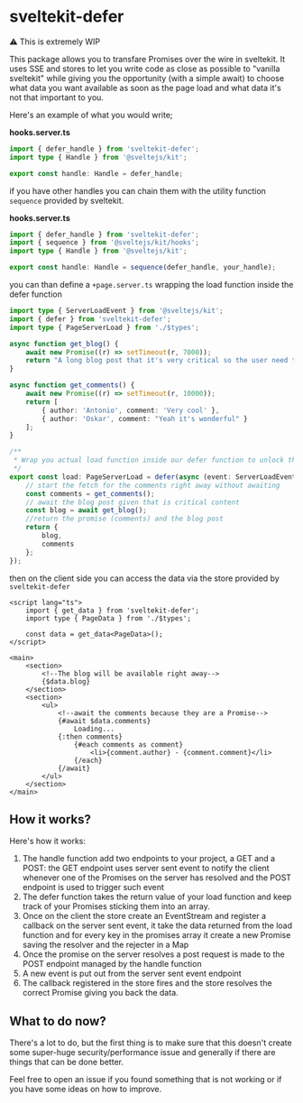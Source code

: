 # sveltekit-defer

⚠ This is extremely WIP

This package allows you to transfare Promises over the wire in sveltekit. It uses SSE and stores to let you write code as close as possible to "vanilla sveltekit" while giving you the opportunity (with a simple await) to choose what data you want available as soon as the page load and what data it's not that important to you.

Here's an example of what you would write;

**hooks.server.ts**

```ts
import { defer_handle } from 'sveltekit-defer';
import type { Handle } from '@sveltejs/kit';

export const handle: Handle = defer_handle;
```

if you have other handles you can chain them with the utility function `sequence` provided by sveltekit.

**hooks.server.ts**

```ts
import { defer_handle } from 'sveltekit-defer';
import { sequence } from '@sveltejs/kit/hooks';
import type { Handle } from '@sveltejs/kit';

export const handle: Handle = sequence(defer_handle, your_handle);
```

you can than define a `+page.server.ts` wrapping the load function inside the defer function

```ts
import type { ServerLoadEvent } from '@sveltejs/kit';
import { defer } from 'sveltekit-defer';
import type { PageServerLoad } from './$types';

async function get_blog() {
	await new Promise((r) => setTimeout(r, 7000));
	return "A long blog post that it's very critical so the user need to see it right away";
}

async function get_comments() {
	await new Promise((r) => setTimeout(r, 10000));
	return [
		{ author: 'Antonio', comment: 'Very cool' },
		{ author: 'Oskar', comment: "Yeah it's wonderful" }
	];
}

/**
 * Wrap you actual load function inside our defer function to unlock the defer functionality
 */
export const load: PageServerLoad = defer(async (event: ServerLoadEvent) => {
	// start the fetch for the comments right away without awaiting
	const comments = get_comments();
	// await the blog post given that is critical content
	const blog = await get_blog();
	//return the promise (comments) and the blog post
	return {
		blog,
		comments
	};
});
```

then on the client side you can access the data via the store provided by `sveltekit-defer`

```svelte
<script lang="ts">
	import { get_data } from 'sveltekit-defer';
	import type { PageData } from './$types';

	const data = get_data<PageData>();
</script>

<main>
	<section>
		<!--The blog will be available right away-->
		{$data.blog}
	</section>
	<section>
		<ul>
			<!--await the comments because they are a Promise-->
			{#await $data.comments}
				Loading...
			{:then comments}
				{#each comments as comment}
					<li>{comment.author} - {comment.comment}</li>
				{/each}
			{/await}
		</ul>
	</section>
</main>
```

## How it works?

Here's how it works:

1. The handle function add two endpoints to your project, a GET and a POST: the GET endpoint uses server sent event to notify the client whenever one of the Promises on the server has resolved and the POST endpoint is used to trigger such event
1. The defer function takes the return value of your load function and keep track of your Promises sticking them into an array.
1. Once on the client the store create an EventStream and register a callback on the server sent event, it take the data returned from the load function and for every key in the promises array it create a new Promise saving the resolver and the rejecter in a Map
1. Once the promise on the server resolves a post request is made to the POST endpoint managed by the handle function
1. A new event is put out from the server sent event endpoint
1. The callback registered in the store fires and the store resolves the correct Promise giving you back the data.

## What to do now?

There's a lot to do, but the first thing is to make sure that this doesn't create some super-huge security/performance issue and generally if there are things that can be done better.

Feel free to open an issue if you found something that is not working or if you have some ideas on how to improve.
